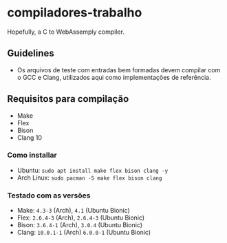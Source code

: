 # compiladores-trabalho

Hopefully, a C to WebAssemply compiler.

## Guidelines

- Os arquivos de teste com entradas bem formadas devem compilar com o GCC e
  Clang, utilizados aqui como implementações de referência.

## Requisitos para compilação

- Make
- Flex
- Bison
- Clang 10

### Como installar
- Ubuntu: `sudo apt install make flex bison clang -y`
- Arch Linux: `sudo pacman -S make flex bison clang`

### Testado com as versões

- Make: `4.3-3` (Arch), `4.1` (Ubuntu Bionic)
- Flex: `2.6.4-3` (Arch), `2.6.4-3` (Ubuntu Bionic)
- Bison: `3.6.4-1` (Arch), `3.0.4` (Ubuntu Bionic)
- Clang: `10.0.1-1` (Arch) `6.0.0-1` (Ubuntu Bionic)
